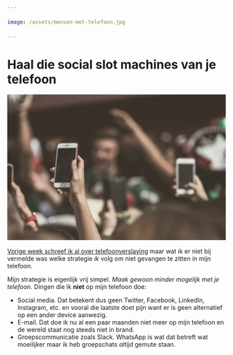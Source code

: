 ```yaml
---

image: /assets/mensen-met-telefoon.jpg

---
```


# Haal die social slot machines van je telefoon

![Mensen met telefoon](/assets/mensen-met-telefoon.jpg)

[Vorige week schreef ik al over telefoonverslaving](https://reinierladan.nl/2019/02/27/telefoonverslaving) maar wat ik er niet bij vermelde was welke strategie _ik_ volg om niet gevangen te zitten in mijn telefoon.

Mijn strategie is eigenlijk vrij simpel. _Maak gewoon minder mogelijk met je telefoon._ Dingen die ik **niet** op mijn telefoon doe:

- Social media. Dat betekent dus geen Twitter, Facebook, LinkedIn, Instagram, etc. en vooral die laatste doet pijn want er is geen alternatief op een ander device aanwezig.
- E-mail. Dat doe ik nu al een paar maanden niet meer op mijn telefoon en de wereld staat nog steeds niet in brand.
- Groepscommunicatie zoals Slack. WhatsApp is wat dat betreft wat moeilijker maar ik heb groepschats _altijd_ gemute staan.
